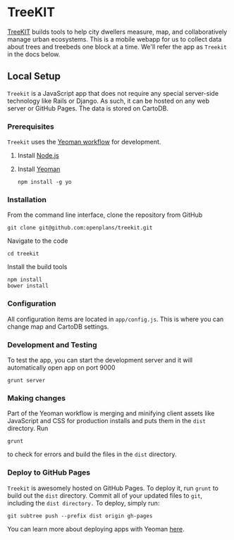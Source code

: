 # TreeKIT

[TreeKIT](http://treekit.org/) builds tools to help city dwellers measure, map, and collaboratively manage urban ecosystems. This is a mobile webapp for us to collect data about trees and treebeds one block at a time. We'll refer the app as `Treekit` in the docs below.


## Local Setup

`Treekit` is a JavaScript app that does not require any special server-side technology like Rails or Django. As such, it can be hosted on any web server or GitHub Pages. The data is stored on CartoDB.

### Prerequisites

`Treekit` uses the [Yeoman workflow](http://yeoman.io/) for development.

1. Install [Node.js](http://nodejs.org/)
2. Install [Yeoman](http://yeoman.io/)

    `npm install -g yo`

### Installation

From the command line interface, clone the repository from GitHub

    git clone git@github.com:openplans/treekit.git

Navigate to the code

    cd treekit

Install the build tools

    npm install
    bower install

### Configuration

All configuration items are located in `app/config.js`. This is where you can change map and CartoDB settings.

### Development and Testing

To test the app, you can start the development server and it will automatically open app on port 9000

    grunt server

### Making changes

Part of the Yeoman workflow is merging and minifying client assets like JavaScript and CSS for production installs and puts them in the `dist` directory. Run

    grunt

to check for errors and build the files in the `dist` directory.

### Deploy to GitHub Pages

`Treekit` is awesomely hosted on GitHub Pages. To deploy it, run `grunt` to build out the `dist` directory. Commit all of your updated files to `git`, including the `dist directory.` To deploy, simply run:

    git subtree push --prefix dist origin gh-pages

You can learn more about deploying apps with Yeoman [here](http://yeoman.io/deployment.html).

